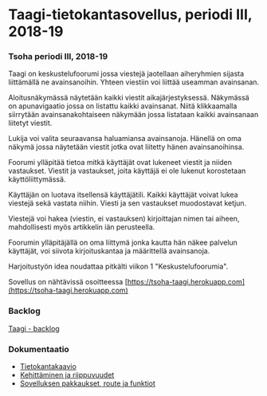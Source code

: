 # Taagi-tietokantasovellus, periodi III, 2018-19

### Tsoha periodi III, 2018-19

Taagi on keskustelufoorumi jossa viestejä jaotellaan aiheryhmien sijasta liittämällä ne avainsanoihin. Yhteen viestiin voi liittää useamman avainsanan. 

Aloitusnäkymässä näytetään kaikki viestit aikajärjestyksessä. Näkymässä on apunavigaatio jossa on listattu kaikki avainsanat. Niitä klikkaamalla siirrytään avainsanakohtaiseen näkymään jossa listataan kaikki avainsanaan liitetyt viestit. 

Lukija voi valita seuraavansa haluamiansa avainsanoja. Hänellä on oma näkymä jossa näytetään viestit jotka ovat liitetty hänen avainsanoihinsa. 

Foorumi ylläpitää tietoa mitkä käyttäjät ovat lukeneet viestit ja niiden vastaukset. Viestit ja vastaukset, joita käyttäjä ei ole lukenut korostetaan käyttöliittymässä.

Käyttäjän on luotava itsellensä käyttäjätili. Kaikki käyttäjät voivat lukea viestejä sekä vastata niihin. Viesti ja sen vastaukset muodostavat ketjun.

Viestejä voi hakea (viestin, ei vastauksen) kirjoittajan nimen tai aiheen, mahdollisesti myös artikkelin iän perusteella. 

Foorumin ylläpitäjällä on oma liittymä jonka kautta hän näkee palvelun käyttäjät, voi siivota kirjoituskantaa ja määrittellä avainsanoja.

Harjoitustyön idea noudattaa pitkälti viikon 1 "Keskustelufoorumia".

Sovellus on nähtävissä osoitteessa [https://tsoha-taagi.herokuapp.com](https://tsoha-taagi.herokuapp.com)

### Backlog

[Taagi - backlog](https://github.com/juhoaj/tsoha-2/blob/master/documentation/kayttotapaukset.md)


### Dokumentaatio

  * [Tietokantakaavio](https://www.lucidchart.com/documents/view/ab202bbd-aae6-4e13-90b8-5adfee5d14eb/0)
  * [Kehittäminen ja riippuvuudet](https://github.com/juhoaj/tsoha-2/blob/master/documentation/kehittaminen.md)
  * [Sovelluksen pakkaukset, route ja funktiot](https://github.com/juhoaj/tsoha-2/blob/master/documentation/pakkaukset.md)
